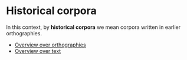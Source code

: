 # Historical corpora

In this context, by **historical corpora** we mean corpora written in earlier orthographies.

- [Overview over orthographies](orthography.html)
- [Overview over text](texts.html)
